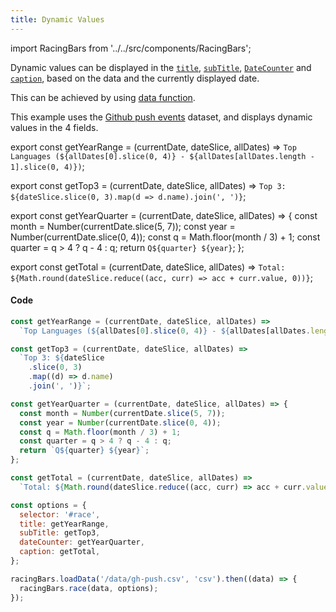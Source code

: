 ```yaml
---
title: Dynamic Values
---
```


import RacingBars from '../../src/components/RacingBars';

Dynamic values can be displayed in the [`title`](../documentation/options.md#title), [`subTitle`](../documentation/options.md#subtitle), [`DateCounter`](../documentation/options.md#datecounter) and [`caption`](../documentation/options.md#caption),
based on the data and the currently displayed date.

This can be achieved by using [data function](../documentation/options.md#data-function).

This example uses the [Github push events](../sample-datasets#github-push-events) dataset, and displays dynamic values in the 4 fields.

export const getYearRange = (currentDate, dateSlice, allDates) =>
`Top Languages (${allDates[0].slice(0, 4)} - ${allDates[allDates.length - 1].slice(0, 4)})`;

export const getTop3 = (currentDate, dateSlice, allDates) =>
`Top 3: ${dateSlice.slice(0, 3).map(d => d.name).join(', ')}`;

export const getYearQuarter = (currentDate, dateSlice, allDates) => {
const month = Number(currentDate.slice(5, 7));
const year = Number(currentDate.slice(0, 4));
const q = Math.floor(month / 3) + 1;
const quarter = q > 4 ? q - 4 : q;
return `Q${quarter} ${year}`;
};

export const getTotal = (currentDate, dateSlice, allDates) =>
`Total: ${Math.round(dateSlice.reduce((acc, curr) => acc + curr.value, 0))}`;

<div className="gallery">
  <RacingBars
    dataUrl="/data/gh-push.csv"
    dataType="csv"
    title={getYearRange}
    subTitle={getTop3}
    dateCounter={getYearQuarter}
    caption={getTotal}
  />
</div>

#### Code

```js
const getYearRange = (currentDate, dateSlice, allDates) =>
  `Top Languages (${allDates[0].slice(0, 4)} - ${allDates[allDates.length - 1].slice(0, 4)})`;

const getTop3 = (currentDate, dateSlice, allDates) =>
  `Top 3: ${dateSlice
    .slice(0, 3)
    .map((d) => d.name)
    .join(', ')}`;

const getYearQuarter = (currentDate, dateSlice, allDates) => {
  const month = Number(currentDate.slice(5, 7));
  const year = Number(currentDate.slice(0, 4));
  const q = Math.floor(month / 3) + 1;
  const quarter = q > 4 ? q - 4 : q;
  return `Q${quarter} ${year}`;
};

const getTotal = (currentDate, dateSlice, allDates) =>
  `Total: ${Math.round(dateSlice.reduce((acc, curr) => acc + curr.value, 0))}`;

const options = {
  selector: '#race',
  title: getYearRange,
  subTitle: getTop3,
  dateCounter: getYearQuarter,
  caption: getTotal,
};

racingBars.loadData('/data/gh-push.csv', 'csv').then((data) => {
  racingBars.race(data, options);
});
```
